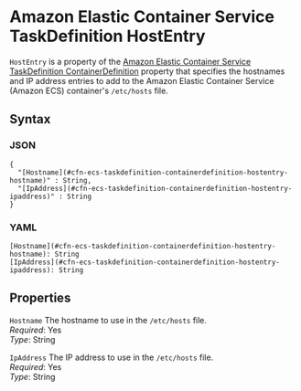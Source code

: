 # Amazon Elastic Container Service TaskDefinition HostEntry<a name="aws-properties-ecs-taskdefinition-containerdefinitions-hostentry"></a>

`HostEntry` is a property of the [Amazon Elastic Container Service TaskDefinition ContainerDefinition](aws-properties-ecs-taskdefinition-containerdefinitions.md) property that specifies the hostnames and IP address entries to add to the Amazon Elastic Container Service \(Amazon ECS\) container's `/etc/hosts` file\.

## Syntax<a name="w3ab2c21c14d872b5"></a>

### JSON<a name="aws-properties-ecs-taskdefinition-containerdefinitions-hostentry-syntax.json"></a>

```
{
  "[Hostname](#cfn-ecs-taskdefinition-containerdefinition-hostentry-hostname)" : String,
  "[IpAddress](#cfn-ecs-taskdefinition-containerdefinition-hostentry-ipaddress)" : String
}
```

### YAML<a name="aws-properties-ecs-taskdefinition-containerdefinitions-hostentry-syntax.yaml"></a>

```
[Hostname](#cfn-ecs-taskdefinition-containerdefinition-hostentry-hostname): String
[IpAddress](#cfn-ecs-taskdefinition-containerdefinition-hostentry-ipaddress): String
```

## Properties<a name="w3ab2c21c14d872b7"></a>

`Hostname`  <a name="cfn-ecs-taskdefinition-containerdefinition-hostentry-hostname"></a>
The hostname to use in the `/etc/hosts` file\.  
*Required*: Yes  
*Type*: String

`IpAddress`  <a name="cfn-ecs-taskdefinition-containerdefinition-hostentry-ipaddress"></a>
The IP address to use in the `/etc/hosts` file\.  
*Required*: Yes  
*Type*: String